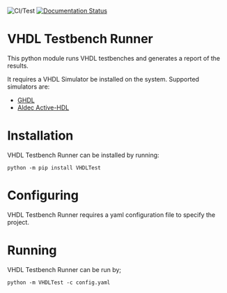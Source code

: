 ![CI/Test](https://github.com/Malcolmnixon/VhdlTest/workflows/CI/Test/badge.svg) [![Documentation Status](https://readthedocs.org/projects/vhdltest/badge/?version=latest)](https://vhdltest.readthedocs.io/en/latest/?badge=latest)

# VHDL Testbench Runner
This python module runs VHDL testbenches and generates a report of the results.

It requires a VHDL Simulator be installed on the system. Supported simulators are:
- [GHDL](http://ghdl.free.fr/)
- [Aldec Active-HDL](https://www.aldec.com/en/products/fpga_simulation/active-hdl)

# Installation
VHDL Testbench Runner can be installed by running:
```
python -m pip install VHDLTest
```

# Configuring
VHDL Testbench Runner requires a yaml configuration file to specify the project.

# Running
VHDL Testbench Runner can be run by;
```
python -m VHDLTest -c config.yaml
```
